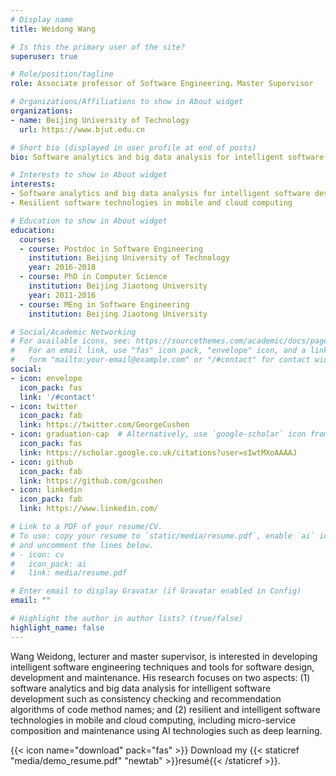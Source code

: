 ```yaml
---
# Display name
title: Weidong Wang

# Is this the primary user of the site?
superuser: true

# Role/position/tagline
role: Associate professor of Software Engineering，Master Supervisor

# Organizations/Affiliations to show in About widget
organizations:
- name: Beijing University of Technology
  url: https://www.bjut.edu.cn

# Short bio (displayed in user profile at end of posts)
bio: Software analytics and big data analysis for intelligent software development，Resilient software technologies in mobile and cloud computing

# Interests to show in About widget
interests:
- Software analytics and big data analysis for intelligent software development
- Resilient software technologies in mobile and cloud computing

# Education to show in About widget
education:
  courses:
  - course: Postdoc in Software Engineering 
    institution: Beijing University of Technology
    year: 2016-2018
  - course: PhD in Computer Science
    institution: Beijing Jiaotong University
    year: 2011-2016
  - course: MEng in Software Engineering
    institution: Beijing Jiaotong University

# Social/Academic Networking
# For available icons, see: https://sourcethemes.com/academic/docs/page-builder/#icons
#   For an email link, use "fas" icon pack, "envelope" icon, and a link in the
#   form "mailto:your-email@example.com" or "/#contact" for contact widget.
social:
- icon: envelope
  icon_pack: fas
  link: '/#contact'
- icon: twitter
  icon_pack: fab
  link: https://twitter.com/GeorgeCushen
- icon: graduation-cap  # Alternatively, use `google-scholar` icon from `ai` icon pack
  icon_pack: fas
  link: https://scholar.google.co.uk/citations?user=sIwtMXoAAAAJ
- icon: github
  icon_pack: fab
  link: https://github.com/gcushen
- icon: linkedin
  icon_pack: fab
  link: https://www.linkedin.com/

# Link to a PDF of your resume/CV.
# To use: copy your resume to `static/media/resume.pdf`, enable `ai` icons in `params.toml`, 
# and uncomment the lines below.
# - icon: cv
#   icon_pack: ai
#   link: media/resume.pdf

# Enter email to display Gravatar (if Gravatar enabled in Config)
email: ""

# Highlight the author in author lists? (true/false)
highlight_name: false
---
```


Wang Weidong, lecturer and master supervisor, is interested in developing intelligent software engineering techniques and tools for software design, development and maintenance. His research focuses on two aspects: (1) software analytics and big data analysis for intelligent software development such as consistency checking and recommendation algorithms of code method names; and (2) resilient and intelligent software technologies in mobile and cloud computing, including micro-service composition and maintenance using AI technologies such as deep learning. 

{{< icon name="download" pack="fas" >}} Download my {{< staticref "media/demo_resume.pdf" "newtab" >}}resumé{{< /staticref >}}.
